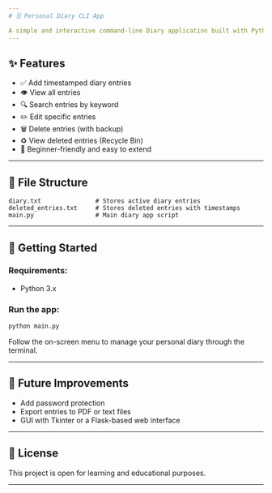 ```yaml
---
# 🗒️ Personal Diary CLI App

A simple and interactive command-line Diary application built with Python. It allows users to write, view, search, edit, and delete diary entries, with deleted entries backed up safely in a recycle bin.
---
```


## ✨ Features

- ✅ Add timestamped diary entries
- 👁️ View all entries
- 🔍 Search entries by keyword
- ✏️ Edit specific entries
- 🗑️ Delete entries (with backup)
- ♻️ View deleted entries (Recycle Bin)
- 🧠 Beginner-friendly and easy to extend

---

## 📁 File Structure

```
diary.txt               # Stores active diary entries
deleted_entries.txt     # Stores deleted entries with timestamps
main.py                 # Main diary app script
```

---

## 🚀 Getting Started

### Requirements:

- Python 3.x

### Run the app:

```bash
python main.py
```

Follow the on-screen menu to manage your personal diary through the terminal.

---

## 🧩 Future Improvements

- Add password protection
- Export entries to PDF or text files
- GUI with Tkinter or a Flask-based web interface

---

## 📄 License

This project is open for learning and educational purposes.

---
